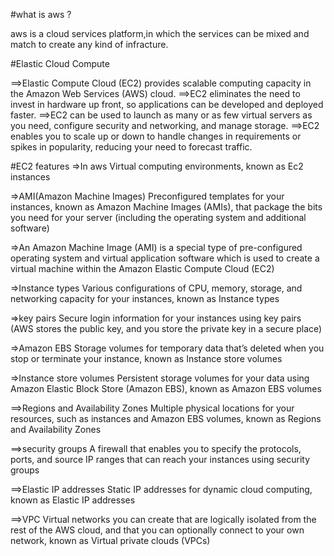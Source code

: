 #what is aws ?

aws is a cloud services platform,in which the services can be mixed and match to create any kind of infracture.

#Elastic Cloud Compute

==>Elastic Compute Cloud (EC2) provides scalable computing capacity in the Amazon Web Services (AWS) cloud.
==>EC2 eliminates the need to invest in hardware up front, so applications can be developed and deployed faster.
==>EC2 can be used to launch as many or as few virtual servers as you need, configure security and networking, and manage storage.
==>EC2 enables you to scale up or down to handle changes in requirements or spikes in popularity, reducing your need to forecast traffic.

#EC2 features
=>In aws Virtual computing environments, known as Ec2 instances

=>AMI(Amazon Machine Images)
Preconfigured templates for your instances, known as Amazon Machine Images (AMIs), that package the bits you need for your server (including the operating system and additional software)

=>An Amazon Machine Image (AMI) is a special type of pre-configured operating system and virtual application software which is used to
create a virtual machine within the
Amazon Elastic Compute Cloud (EC2)

=>Instance types
Various configurations of CPU, memory, storage, and networking capacity for your instances, known as Instance types

=>key pairs
Secure login information for your instances using key pairs (AWS stores the public key, and you store the private key in a secure place)

=>Amazon EBS
Storage volumes for temporary data that’s deleted when you stop or terminate your instance, known as Instance store volumes

=>Instance store volumes
Persistent storage volumes for your data using Amazon Elastic Block Store (Amazon EBS), known as Amazon EBS volumes

==>Regions and Availability Zones
Multiple physical locations for your resources, such as instances and Amazon EBS volumes, known as Regions and Availability Zones

==>security groups
A firewall that enables you to specify the protocols, ports, and source IP ranges that can reach your instances using security groups

==>Elastic IP addresses
Static IP addresses for dynamic cloud computing, known as Elastic IP addresses

==>VPC
Virtual networks you can create that are logically isolated from the rest of the AWS cloud, and that you can optionally connect to your own network, known as Virtual private clouds (VPCs)

